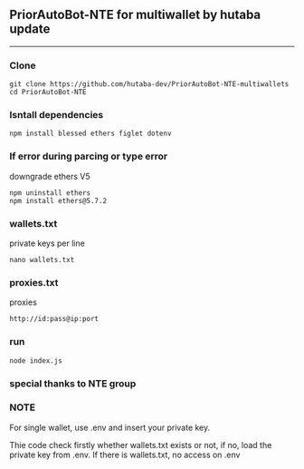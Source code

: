 ## PriorAutoBot-NTE for multiwallet by hutaba update 
-------
### Clone

```
git clone https://github.com/hutaba-dev/PriorAutoBot-NTE-multiwallets
cd PriorAutoBot-NTE
```
### Isntall dependencies
```
npm install blessed ethers figlet dotenv
```

### If error during parcing or type error
downgrade ethers V5
```
npm uninstall ethers
npm install ethers@5.7.2
```

### wallets.txt 
private keys per line
```
nano wallets.txt
```

### proxies.txt
proxies 
```
http://id:pass@ip:port
```

### run
```
node index.js
```

### special thanks to NTE group

### NOTE

For single wallet, use .env and insert your private key.

Thie code check firstly whether wallets.txt exists or not, if no, load the private key from .env. 
If there is wallets.txt, no access on .env
